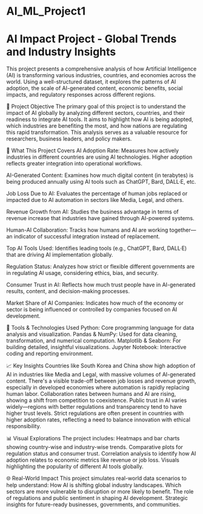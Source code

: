 # AI_ML_Project1

# AI Impact Project - Global Trends and Industry Insights
This project presents a comprehensive analysis of how Artificial Intelligence (AI) is transforming various industries, countries, and economies across the world. Using a well-structured dataset, it explores the patterns of AI adoption, the scale of AI-generated content, economic benefits, social impacts, and regulatory responses across different regions.

🎯 Project Objective
The primary goal of this project is to understand the impact of AI globally by analyzing different sectors, countries, and their readiness to integrate AI tools. It aims to highlight how AI is being adopted, which industries are benefiting the most, and how nations are regulating this rapid transformation. This analysis serves as a valuable resource for researchers, business leaders, and policy makers.

📌 What This Project Covers
AI Adoption Rate: Measures how actively industries in different countries are using AI technologies. Higher adoption reflects greater integration into operational workflows.

AI-Generated Content: Examines how much digital content (in terabytes) is being produced annually using AI tools such as ChatGPT, Bard, DALL·E, etc.

Job Loss Due to AI: Evaluates the percentage of human jobs replaced or impacted due to AI automation in sectors like Media, Legal, and others.

Revenue Growth from AI: Studies the business advantage in terms of revenue increase that industries have gained through AI-powered systems.

Human-AI Collaboration: Tracks how humans and AI are working together—an indicator of successful integration instead of replacement.

Top AI Tools Used: Identifies leading tools (e.g., ChatGPT, Bard, DALL·E) that are driving AI implementation globally.

Regulation Status: Analyzes how strict or flexible different governments are in regulating AI usage, considering ethics, bias, and security.

Consumer Trust in AI: Reflects how much trust people have in AI-generated results, content, and decision-making processes.

Market Share of AI Companies: Indicates how much of the economy or sector is being influenced or controlled by companies focused on AI development.

🧠 Tools & Technologies Used
Python: Core programming language for data analysis and visualization.
Pandas & NumPy: Used for data cleaning, transformation, and numerical computation.
Matplotlib & Seaborn: For building detailed, insightful visualizations.
Jupyter Notebook: Interactive coding and reporting environment.

📈 Key Insights
Countries like South Korea and China show high adoption of AI in industries like Media and Legal, with massive volumes of AI-generated content.
There's a visible trade-off between job losses and revenue growth, especially in developed economies where automation is rapidly replacing human labor.
Collaboration rates between humans and AI are rising, showing a shift from competition to coexistence.
Public trust in AI varies widely—regions with better regulations and transparency tend to have higher trust levels.
Strict regulations are often present in countries with higher adoption rates, reflecting a need to balance innovation with ethical responsibility.

📊 Visual Explorations
The project includes:
Heatmaps and bar charts showing country-wise and industry-wise trends.
Comparative plots for regulation status and consumer trust.
Correlation analysis to identify how AI adoption relates to economic metrics like revenue or job loss.
Visuals highlighting the popularity of different AI tools globally.

🌐 Real-World Impact
This project simulates real-world data scenarios to help understand:
How AI is shifting global industry landscapes.
Which sectors are more vulnerable to disruption or more likely to benefit.
The role of regulations and public sentiment in shaping AI development.
Strategic insights for future-ready businesses, governments, and communities.
